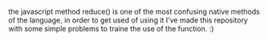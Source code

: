 the javascript method reduce() is one of the most confusing native methods of the language,
in order to get used of using it I've made this repository with some simple problems to traine the use of the function.
:)

